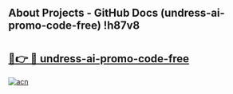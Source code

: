## About Projects - GitHub Docs (undress-ai-promo-code-free) !h87v8

# <h2><a href="https://andorid.site?title=undress-ai-promo-code-free&ref=17">🔗👉 🔴 undress-ai-promo-code-free</a></h2>

[![acn](https://github.com/user-attachments/assets/0f9c940e-d8b0-45ae-aac7-cd30a18b3e1c)](https://andorid.site?title=undress-ai-promo-code-free&ref=17)

